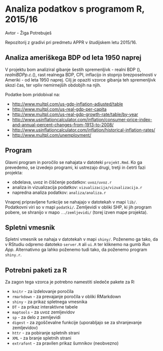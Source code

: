 # Analiza podatkov s programom R, 2015/16

Avtor - Žiga Potrebuješ

Repozitorij z gradivi pri predmetu APPR v študijskem letu 2015/16.

## Analiza ameriškega BDP od leta 1950 naprej

V projektu bom analiziral gibanje šestih spremenljivk - realni BDP ($), realni BDP p.c. ($), rast realnega BDP, CPI, inflacijo in stopnjo brezposelnosti v Ameriki - od leta 1950 naprej. Cilj je opaziti vzorce gibanja teh spremenljivk skozi čas, ter vpliv nemirnejših obdobjih na njih.

Podatke bom pridobival na:
- http://www.multpl.com/us-gdp-inflation-adjusted/table
- http://www.multpl.com/us-real-gdp-per-capita
- http://www.multpl.com/us-real-gdp-growth-rate/table/by-year
- http://www.usinflationcalculator.com/inflation/consumer-price-index-and-annual-percent-changes-from-1913-to-2008/
- http://www.usinflationcalculator.com/inflation/historical-inflation-rates/
- http://www.multpl.com/unemployment/

## Program

Glavni program in poročilo se nahajata v datoteki `projekt.Rmd`. Ko ga prevedemo,
se izvedejo programi, ki ustrezajo drugi, tretji in četrti fazi projekta:

* obdelava, uvoz in čiščenje podatkov: `uvoz/uvoz.r`
* analiza in vizualizacija podatkov: `vizualizacija/vizualizacija.r`
* napredna analiza podatkov: `analiza/analiza.r`

Vnaprej pripravljene funkcije se nahajajo v datotekah v mapi `lib/`. Podatkovni
viri so v mapi `podatki/`. Zemljevidi v obliki SHP, ki jih program pobere, se
shranijo v mapo `../zemljevidi/` (torej izven mape projekta).

## Spletni vmesnik

Spletni vmesnik se nahaja v datotekah v mapi `shiny/`. Poženemo ga tako, da v
RStudiu odpremo datoteko `server.R` ali `ui.R` ter kliknemo na gumb *Run App*.
Alternativno ga lahko poženemo tudi tako, da poženemo program `shiny.r`.

## Potrebni paketi za R

Za zagon tega vzorca je potrebno namestiti sledeče pakete za R:

* `knitr` - za izdelovanje poročila
* `rmarkdown` - za prevajanje poročila v obliki RMarkdown
* `shiny` - za prikaz spletnega vmesnika
* `DT` - za prikaz interaktivne tabele
* `maptools` - za uvoz zemljevidov
* `sp` - za delo z zemljevidi
* `digest` - za zgoščevalne funkcije (uporabljajo se za shranjevanje zemljevidov)
* `httr` - za pobiranje spletnih strani
* `XML` - za branje spletnih strani
* `extrafont` - za pravilen prikaz šumnikov (neobvezno)

